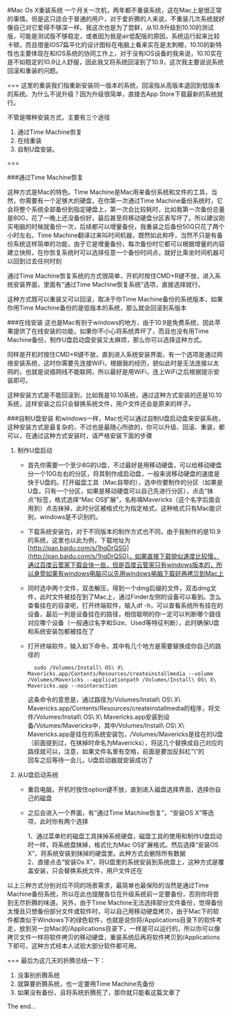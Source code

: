 #Mac Os X重装系统
一个月关一次机，两年都不重装系统，这在Mac上是很正常的事情。但是这只适合于普通的用户，对于爱折腾的人来说，不重装几次系统就好像自己对它爱得不够深一样。我这次也是为了尝鲜，从10.9升级到10.10的测试版，可能是测试版不够稳定，或者因为我是air低配版的原因，系统运行起来比较卡顿，而且借鉴IOS7扁平化的设计图标在电脑上看来实在是太刺眼，10.10的新特性也主要体现在和IOS系统的协同工作上，对于没有IOS设备的我来说，10.10实在是不如稳定的10.9让人舒服，因此我又将系统回滚到了10.9，这次我主要说说系统回滚和重装的问题。

===
这里的重装我们指重新安装同一版本的系统，回滚指从高版本退回到低版本的系统。为什么不说升级？因为升级很简单，直接去App Store下载最新的系统就行。

不管是哪种安装方式，主要有三个途径

1. 通过Time Machine恢复
2. 在线重装
3. 自制U盘安装。

===



###通过Time Machine恢复

这种方式是Mac的特色。Time Machine是Mac用来备份系统和文件的工具，当然，你需要有一个足够大的硬盘，在你第一次通过Time Machine备份系统时，它会将整个系统全部备份到指定硬盘上，第一次会比较耗时，比如我第一次备份总量是80G，花了一晚上还没备份好，最后甚至将移动硬盘分区表写坏了。所以建议刚买电脑的时候就备份一次，后续都可以增量备份，我重装之后备份50G只花了两个小时左右。Time Machine翻译过来叫时间机器，既然如此称呼，当然不只是有备份系统这样简单的功能，由于它是增量备份，每次备份时它都可以根据增量的内容建立快照，在你恢复系统时可以选择任意一个备份时间点，就好比乘坐时间机器可以回到过去任何时刻

通过Time Machine恢复系统的方式很简单，开机时按住CMD+R键不放，进入系统安装界面，里面有“通过Time Machine恢复系统”选项，直接选择就行。

这种方式既可以重装又可以回滚，取决于你Time Machine备份的系统版本，如果你用Time Machine备份的是低版本的系统，那么就会回滚到系版本

###在线安装
这也是Mac有别于windows的地方，由于10.9是免费系统，因此苹果提供了在线安装的功能，如果你不小心将系统弄坏了，而且也没有用Time Machine备份，制作U盘启动盘安装又太麻烦，那么你可以选择这种方式。

同样是开机时按住CMD+R键不放，直到进入系统安装界面，有一个选项是通过网络安装系统，这时你需要先连接WiFi，根据我的经历，貌似此时是无法连接以太网的，也就是说插网线不能联网，所以最好是用WiFi，连上WiFi之后根据提示安装即可。

这种安装方式是不能回滚到，比如我是10.10系统，通过这种方式安装的还是10.10系统，这样安装之后只会替换系统文件，用户文件还会是原来的样子。

###自制U盘安装
和windows一样，Mac也可以通过自制U盘启动盘来安装系统，这种安装方式是最复杂的，不过也是最随心所欲的，你可以升级、回滚、重装，都可以，在通过这种方式安装时，请严格安装下面的步骤

1. 制作U盘启动

	* 首先你需要一个至少8G的U盘，不过最好是用移动硬盘，可以给移动硬盘分一个10G左右的分区，将其制作成启动盘，一般来说移动硬盘的速度是快于U盘的。打开磁盘工具（Mac自带的），选中你要制作的分区（如果是U盘，只有一个分区，如果是移动硬盘可以自己先进行分区），点击“抹点”标签，格式选择“Mac OS扩展”，名称填Mavericks（这个名字后面会用到）点击抹掉，此时分区被格式化为指定格式，这种格式只有Mac能识别，windows是不识别的。
	
	* 下载系统安装包，对于不同版本的制作方式也不同，由于我制作的是10.9的系统，这里也以此为例，下载地址为 [http://pan.baidu.com/s/1hqDrQSG](http://pan.baidu.com/s/1hqDrQSG)，如果直接下载貌似速度比较慢，通过百度云管家下载会快一些，但是百度云管家只有windows版本的，所以身旁如果有windows电脑可以先用windows电脑下载好再拷贝到Mac上
	
	* 同时选中两个文件，双击解压，得到一个dmg后缀的文件，双击dmg文件，此时文件被挂在到了Mac上，通过Finder左侧的设备可以看到。怎么查看挂在的目录呢，打开终端软件，输入df -h，可以查看系统所有挂在的设备，最后一列是设备挂在的路径，相信聪明的你一定可以判断哪个路径对应哪个设备（一般通过名字和Size、Used等特征判断），此时确保U盘和系统安装包都被挂在了
	
	* 打开终端软件，输入如下命令，其中有几个地方是需要替换成你自己的路径的
	
			sudo /Volumes/Install\ OS\ X\ Mavericks.app/Contents/Resources/createinstallmedia --volume /Volumes/Mavericks --applicationpath /Volumes/Install\ OS\ X\ Mavericks.app --nointeraction
			
		这条命令的意思是，通过路径为/Volumes/Install\ OS\ X\ Mavericks.app/Contents/Resources/createinstallmedia的程序，将文件/Volumes/Install\ OS\ X\ Mavericks.app安装到设备/Volumes/Mavericks中，其中/Volumes/Install\ OS\ X\ Mavericks.app是挂在的系统安装包，/Volumes/Mavericks是挂在的U盘（前面提到过，在抹掉时命名为Mavericks），将这几个替换成自己对应的路径就可以，注意，如果文件名里有空格，前面是要加反斜杠“\”的  
		回车之后等待一会儿，U盘启动器就安装成功了
		
2. 从U盘启动系统

	* 重启电脑，开机时按住option键不放，直到进入磁盘选择界面，选择你自己的磁盘
	
	* 之后会进入一个界面，有“通过Time Machine恢复”，“安装OS X”等选项，此时你有两个选择
		
		1、通过菜单栏的磁盘工具抹掉系统硬盘，磁盘工具的使用和制作U盘启动时一样，将系统盘抹掉，格式化为Mac OS扩展格式。然后选择“安装OS X”，将系统安装到抹掉的硬盘里。此种方式会删除所有数据  
		2、直接点击“安装Os X”，将U盘里的系统安装到系统盘上，这种方式是覆盖安装，只会替换系统文件，用户文件还在
		
以上三种方式分别对应不同的场景需求，最简单也最保险的当然是通过Time Machine备份系统，所以在此也提醒各位在升级系统前一定要备份，否则你将尝到无尽折腾的味道。另外，由于Time Machine无法选择部分文件备份，觉得备份太慢且只想备份部分文件或软件时，可以自己用移动硬盘拷贝，由于Mac下的软件都类似于Windows下的绿色软件，也就是说你将/Applications目录下的软件考走，放到另一台Mac的/Applications目录下，一样是可以运行的，所以你可以像拷贝文件一样将软件拷贝的移动硬盘，重装系统后再将软件拷贝到/Applications下即可，这种方式经本人试验大部分软件都可用。

===
最后为这几天的折腾总结一下：  

1. 没事别折腾系统
2. 就算要折腾系统，也一定要用Time Machine先备份
3. 如果没有备份，且将系统折腾死了，那你就只能看这篇文章了

The end...




